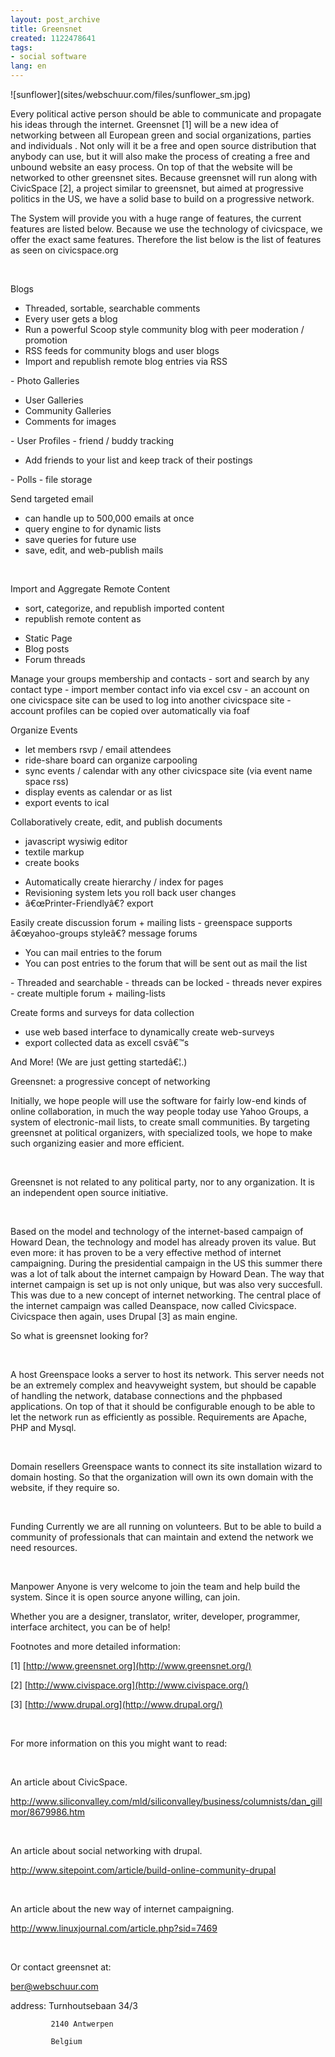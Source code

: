 ```yaml
---
layout: post_archive
title: Greensnet
created: 1122478641
tags:
- social software
lang: en
---
```

<?phpif ($_GET['q'] == 'node/201') {  header("HTTP/1.1 301 Moved Permanently");   header("Location: http://greensnet.org");   exit();}?>![sunflower](sites/webschuur.com/files/sunflower_sm.jpg)
Every political active person should be able to communicate and propagate his ideas through the internet. Greensnet [1] will be a new idea of networking between all European green and social organizations, parties and individuals . Not only will it be a free and open source distribution that anybody can use, but it will also make the process of creating  a free and unbound website an easy process. On top of that the website will be networked to other greensnet sites. Because greensnet will run along with CivicSpace [2], a project similar to greensnet, but aimed at progressive politics in the US, we have a solid base to build on a progressive network. 

The System will provide you with a huge range of features, the current features are listed below. Because we use the technology of civicspace, we offer the exact same features. Therefore the list below is the list of features as seen on civicspace.org
<!--break-->
 

Blogs 
<ul><li>Threaded, sortable, searchable comments </li><li>Every user gets a blog </li><li>Run a powerful Scoop style community blog with peer moderation / promotion </li><li>RSS feeds for community blogs and user blogs </li><li>Import and republish remote blog entries via RSS </li></ul>- Photo Galleries 
<ul><li>User Galleries </li><li>Community Galleries </li><li>Comments for images </li></ul>- User Profiles 
- friend / buddy tracking 
<ul><li>Add friends to your list and keep track of their postings </li></ul>- Polls 
- file storage 

Send targeted email
- can handle up to 500,000 emails at once 
- query engine to for dynamic lists 
- save queries for future use 
- save, edit, and web-publish mails 

 

Import and Aggregate Remote Content
- sort, categorize, and republish imported content 
- republish remote content as 
<ul><li>Static Page </li><li>Blog posts </li><li>Forum threads </li></ul>
Manage your groups membership and contacts
- sort and search by any contact type 
- import member contact info via excel csv 
- an account on one civicspace site can be used to log into another civicspace site 
- account profiles can be copied over automatically via foaf 

Organize Events
- let members rsvp / email attendees 
- ride-share board can organize carpooling 
- sync events / calendar with any other civicspace site (via event name space rss) 
- display events as calendar or as list 
- export events to ical 

Collaboratively create, edit, and publish documents
- javascript wysiwig editor 
- textile markup 
- create books 
<ul><li>Automatically create hierarchy / index for pages </li><li>Revisioning system lets you roll back user changes </li><li>â€œPrinter-Friendlyâ€? export </li></ul>
Easily create discussion forum + mailing lists
- greenspace supports â€œyahoo-groups styleâ€? message forums 
<ul><li>You can mail entries to the forum </li><li>You can post entries to the forum that will be sent out as mail the list </li></ul>- Threaded and searchable 
- threads can be locked 
- threads never expires 
- create multiple forum + mailing-lists 

Create forms and surveys for data collection
- use web based interface to dynamically create web-surveys 
- export collected data as excell csvâ€™s 

And More! (We are just getting startedâ€¦.)

Greensnet: a progressive concept of networking

Initially, we hope people will use the software for fairly low-end kinds of online collaboration, in much the way people today use Yahoo Groups, a system of electronic-mail lists, to create small communities. By targeting greensnet at political organizers, with specialized tools, we hope to make such organizing easier and more efficient.

 

Greensnet is not related to any political party, nor to any organization. It is an independent open source initiative.

 

Based on the model and technology of the internet-based campaign of Howard Dean, the technology and model has already proven its value. But even more: it has proven to be a very effective method of internet campaigning.  During the presidential campaign in the US this summer there was a lot of talk about the internet campaign by Howard Dean. The way that internet campaign is set up is not only unique, but was also very succesfull. This was due to a new concept of internet networking. The central place of the internet campaign was called Deanspace, now called Civicspace. Civicspace then again, uses Drupal [3] as main engine.

So what is greensnet looking for?

 

A host Greenspace looks a server to host its network. This server needs not be an extremely complex and heavyweight system, but should be capable of handling the network, database connections and the phpbased applications. On top of that it should be configurable enough to be able to let the network run as efficiently as possible. Requirements are Apache, PHP and Mysql.

 

Domain resellers Greenspace wants to connect its site installation wizard to domain hosting. So that the organization will own its own domain with the website, if they require so.

 

Funding Currently we are all running on volunteers. But to be able to build a community of professionals that can maintain and extend the network we need resources. 

 

Manpower Anyone is very welcome to join the team and help build the system. Since it is open source anyone willing, can join. 

Whether you are a designer, translator, writer, developer, programmer, interface architect, you can be of help!

Footnotes and more detailed information: 

[1] [http://www.greensnet.org](http://www.greensnet.org/)

[2] [http://www.civispace.org](http://www.civispace.org/)

[3] [http://www.drupal.org](http://www.drupal.org/)

 

For more information on this  you might want to read: 

 

An article about CivicSpace.

http://www.siliconvalley.com/mld/siliconvalley/business/columnists/dan_gillmor/8679986.htm

 

An article about social networking with drupal.

http://www.sitepoint.com/article/build-online-community-drupal

 

An article about the new way of internet campaigning.

http://www.linuxjournal.com/article.php?sid=7469

 

Or contact greensnet at:

ber@webschuur.com

address: Turnhoutsebaan 34/3

             2140 Antwerpen

             Belgium

 
